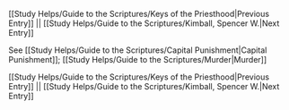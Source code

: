 [[Study Helps/Guide to the Scriptures/Keys of the Priesthood|Previous Entry]]  ||  [[Study Helps/Guide to the Scriptures/Kimball, Spencer W.|Next Entry]]

 See [[Study Helps/Guide to the Scriptures/Capital Punishment|Capital Punishment]]; [[Study Helps/Guide to the Scriptures/Murder|Murder]]

[[Study Helps/Guide to the Scriptures/Keys of the Priesthood|Previous Entry]]  ||  [[Study Helps/Guide to the Scriptures/Kimball, Spencer W.|Next Entry]]